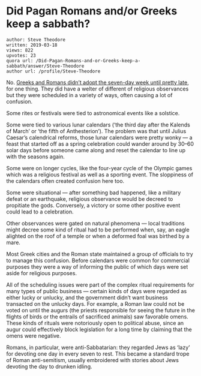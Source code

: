 # Did Pagan Romans and/or Greeks keep a sabbath?

	author: Steve Theodore
	written: 2019-03-18
	views: 822
	upvotes: 23
	quora url: /Did-Pagan-Romans-and-or-Greeks-keep-a-sabbath/answer/Steve-Theodore
	author url: /profile/Steve-Theodore


No. [Greeks and Romans didn’t adopt the seven-day week until pretty late](https://www.quora.com/Who-invented-the-seven-day-week-we-all-use-today/answer/Steve-Theodore?ch=10&share=367359ae&srid=zLvM), for one thing. They did have a welter of different of religious observances but they were scheduled in a variety of ways, often causing a lot of confusion.

Some rites or festivals were tied to astronomical events like a solstice.

Some were tied to various lunar calendars (‘the third day after the Kalends of March’ or ‘the fifth of Anthesterion’). The problem was that until Julius Caesar’s calendrical reforms, those lunar calendars were pretty wonky — a feast that started off as a spring celebration could wander around by 30–60 solar days before someone came along and reset the calendar to line up with the seasons again.

Some were on longer cycles, like the four-year cycle of the Olympic games which was a religious festival as well as a sporting event. The sloppiness of the calendars often created confusion here too.

Some were situational — after something bad happened, like a military defeat or an earthquake, religious observance would be decreed to propitiate the gods. Conversely, a victory or some other positive event could lead to a celebration.

Other observances were gated on natural phenomena — local traditions might decree some kind of ritual had to be performed when, say, an eagle alighted on the roof of a temple or when a deformed foal was birthed by a mare.

Most Greek cities and the Roman state maintained a group of officials to try to manage this confusion. Before calendars were common for commercial purposes they were a way of informing the public of which days were set aside for religious purposes.

All of the scheduling issues were part of the complex ritual requirements for many types of public business — certain kinds of days were regarded as either lucky or unlucky, and the government didn’t want business transacted on the unlucky days. For example, a Roman law could not be voted on until the augurs (the priests responsible for seeing the future in the flights of birds or the entrails of sacrificed animals) saw favorable omens. These kinds of rituals were notoriously open to political abuse, since an augur could effectively block legislation for a long time by claiming that the omens were negative.

Romans, in particular, were anti-Sabbatarian: they regarded Jews as ‘lazy’ for devoting one day in every seven to rest. This became a standard trope of Roman anti-semitism, usually embroidered with stories about Jews devoting the day to drunken idling.

